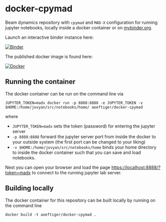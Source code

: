 # docker-cpymad
Beam dynamics repository with `cpymad` and `MAD-X` configuration for running jupyter notebooks, locally inside a docker container or on [mybinder.org](https://mybinder.org/).

Launch an interactive binder instance here:

[![Binder](https://mybinder.org/badge_logo.svg)](https://mybinder.org/v2/gh/aoeftiger/docker-cpymad/HEAD)

The published docker image is found here:

[![Docker](https://shields.api-test.nl:/docker/image-size/aoeftiger/docker-cpymad?logo=docker)](https://hub.docker.com/r/aoeftiger/docker-cpymad)

## Running the container
The docker container can be run on the command line via

    JUPYTER_TOKEN=madx docker run -p 8888:8888 -e JUPYTER_TOKEN -v $HOME:/home/jovyan/src/notebooks/home/ aoeftiger/docker-cpymad

where

 - `JUPYTER_TOKEN=madx` sets the token (password) for entering the jupyter server
 - `-p 8888:8888` forward the jupyter server port from inside the docker to your outside system (the first port can be changed to your liking)
 - `-v $HOME:/home/jovyan/src/notebooks/home` binds your home directory to inside the docker container such that you can save and load notebooks.

Next you can open your browser and load the page [https://localhost:8888/?token=madx](https://localhost:8888/?token=madx) to connect to the running jupyter lab server.

## Building locally
The docker container for this repository can be built locally by running on the command line

    docker build -t aoeftiger/docker-cpymad .
